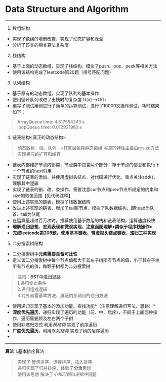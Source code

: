 # Data Structure and Algorithm

---

1. 数组结构
+ 实现了数组的增删改查、实现了动态扩容和泛型
+ 分析了该类的相关算法复杂度

2. 栈结构
+ 基于上面的动态数组，实现了栈结构，模拟了push、pop、peek等相关方法
+ 使用该结构完成了leetcode第20题（括号匹配问题）

3. 队列结构
+ 基于原有的动态数组，实现了队列的基本操作
+ 使用循环队列改进了出栈时的复杂度  O(n)-->O(1)
+ 编写了测试用例进行了简单的运算测试，进行了10000次操作测试，耗时结果如下：
>ArrayQueue time: 4.317554243 s  
>loopQueue time: 0.012931983 s

4. 链表结构<真正的动态结构>
>动态数组、栈、队列 -->其底层依靠静态数组
>*动态*的特性主要由resize方法实现相应的扩容和缩容

+ 链表内部维护节点内部类，节点类中包含两个部分：存于节点的信息和执行下一个节点的next引用
+ 实现了链表的添加、并使用虚拟头结点，对代码进行优化，重点关注add()，理解其中逻辑
+ 实现了链表的删、改、查操作，需要注意cur节点和prev节点所规定的约束和size的取值范围【见代码注释】
+ 使用上述实现的链表，模拟了栈数据结构
+ 改进上述实现的链表，增加了tail尾节点，模拟了队数据结构，即head为队首、tail为队尾
+ 在运算量超过百万次时，推荐使用基于数组的栈和链表结构，运算速度较快
+ **理解递归思想、宏观表现和微观实现、注意画图理解<类似于程序栈操作>**
+ **完成leetcode第205题，使用基本链表、带虚拟头结点链表、递归三种实现**

5. 二分搜索树结构
+ 二分搜索树中**元素需要具备可比性**
+ 定义该二分搜索树中每个节点值都大于其左子树所有节点的值，小于其右子树所有节点的值，每颗子树都为二分搜索树
>递归：**BST中递归思路**  
>1.递归终止条件  
>2.递归组成逻辑  
>3.对外暴露基本方法，屏蔽内部调用的递归方法  
+ 使用递归实现了基本的添加功能、查找功能*（注意理解递归写法、思路）*
+ **深度优先遍历**，递归实现了遍历的功能（前、中、后序），不同于上面两种操作，遍历需要顾及左右两个子树
+ 使用非递归方式 利用*栈结构* 实现了前序遍历
+ **广度优先遍历**，利用*队列结构* 实现了树的层序遍历
+ 
---
**算法**
1.基本排序算法  
>实现了 冒泡排序、选择排序、插入排序  
>递归实现了归并排序，体验了**分治**思想  
>使用该思想 解决了*小和问题*和*逆排序*问题  









